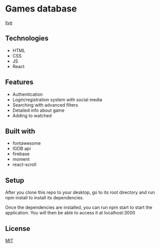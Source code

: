 # Games database
[live](http://cryptic-brook-43913.herokuapp.com/)

## Technologies
* HTML
* CSS
* JS
* React

## Features
* Authentication
* Login/registration system with social media 
* Searching with advanced filters
* Detailed info about game
* Adding to watched

## Built with
* fontawesome
* IGDB api
* firebase
* moment
* react-scroll

## Setup
After you clone this repo to your desktop, go to its root directory and run npm install to install its dependencies.

Once the dependencies are installed, you can run npm start to start the application. You will then be able to access it at localhost:3000


## License
[MIT](https://choosealicense.com/licenses/mit/)
